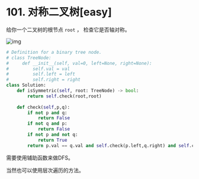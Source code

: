 # 101. 对称二叉树[easy]

给你一个二叉树的根节点 `root` ， 检查它是否轴对称。

![img](https://assets.leetcode.com/uploads/2021/02/19/symtree1.jpg)

```python
# Definition for a binary tree node.
# class TreeNode:
#     def __init__(self, val=0, left=None, right=None):
#         self.val = val
#         self.left = left
#         self.right = right
class Solution:
    def isSymmetric(self, root: TreeNode) -> bool:
        return self.check(root,root)
        
    def check(self,p,q):
        if not p and q:
            return False
        if not q and p:
            return False
        if not p and not q:
            return True
        return p.val == q.val and self.check(p.left,q.right) and self.check(p.right,q.left)

```

需要使用辅助函数来做DFS。



当然也可以使用层次遍历的方法。